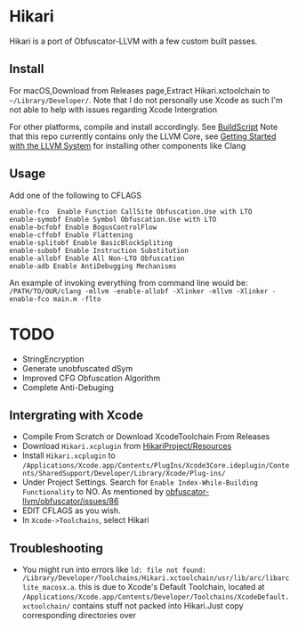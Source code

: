 # Hikari
Hikari is a port of Obfuscator-LLVM with a few custom built passes.
## Install

For macOS,Download from Releases page,Extract Hikari.xctoolchain to ``~/Library/Developer/``.  Note that I do not personally use Xcode as such I'm not able to help with issues regarding Xcode Intergration  

For other platforms, compile and install accordingly. See [BuildScript](https://gist.github.com/Naville/f1d8ea43ffde61f57497492d599b32fb)
Note that this repo currently contains only the LLVM Core, see [Getting Started with the LLVM System](http://llvm.org/docs/GettingStarted.html) for installing other components like Clang

## Usage
Add one of the following to CFLAGS

```  
enable-fco  Enable Function CallSite Obfuscation.Use with LTO  
enable-symobf Enable Symbol Obfuscation.Use with LTO  
enable-bcfobf Enable BogusControlFlow  
enable-cffobf Enable Flattening  
enable-splitobf Enable BasicBlockSpliting  
enable-subobf Enable Instruction Substitution  
enable-allobf Enable All Non-LTO Obfuscation  
enable-adb Enable AntiDebugging Mechanisms
```
An example of invoking everything from command line would be:  
``/PATH/TO/OUR/clang -mllvm -enable-allobf -Xlinker -mllvm -Xlinker -enable-fco main.m -flto``

# TODO
- StringEncryption
- Generate unobfuscated dSym
- Improved CFG Obfuscation Algorithm
- Complete Anti-Debuging

## Intergrating with Xcode
- Compile From Scratch or Download XcodeToolchain From Releases
- Download ``Hikari.xcplugin`` from [HikariProject/Resources](https://github.com/HikariProject/Resources)
- Install ``Hikari.xcplugin`` to ``/Applications/Xcode.app/Contents/PlugIns/Xcode3Core.ideplugin/Contents/SharedSupport/Developer/Library/Xcode/Plug-ins/``
- Under Project Settings. Search for ``Enable Index-While-Building Functionality`` to NO. As mentioned by [obfuscator-llvm/obfuscator/issues/86](https://github.com/obfuscator-llvm/obfuscator/issues/86)
- EDIT CFLAGS as you wish.
- In ``Xcode->Toolchains``, select Hikari
## Troubleshooting
- You might run into errors like ``ld: file not found: /Library/Developer/Toolchains/Hikari.xctoolchain/usr/lib/arc/libarclite_macosx.a``. this is due to Xcode's Default Toolchain, located at ``/Applications/Xcode.app/Contents/Developer/Toolchains/XcodeDefault.xctoolchain/`` contains stuff not packed into Hikari.Just copy corresponding directories over
